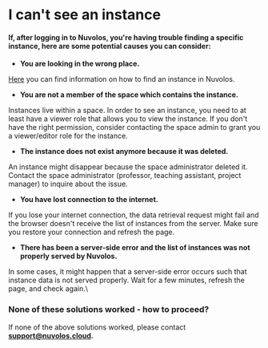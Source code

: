 # I can't see an instance

#### If, after logging in to Nuvolos, you're having trouble finding a specific instance, here are some potential causes you can consider:

* **You are looking in the wrong place.**

[Here](../../../features/searching/find-an-instance.md) you can find information on how to find an instance in Nuvolos.

* **You are not a member of the space which contains the instance.**

Instances live within a space. In order to see an instance, you need to at least have a viewer role that allows you to view the instance. If you don't have the right permission, consider contacting the space admin to grant you a viewer/editor role for the instance.

* **The instance does not exist anymore because it was deleted.**

An instance might disappear because the space administrator deleted it. Contact the space administrator (professor, teaching assistant, project manager) to inquire about the issue.

* **You have lost connection to the internet.**

If you lose your internet connection, the data retrieval request might fail and the browser doesn't receive the list of instances from the server. Make sure you restore your connection and refresh the page.

* **There has been a server-side error and the list of instances was not properly served by Nuvolos.**

In some cases, it might happen that a server-side error occurs such that instance data is not served properly. Wait for a few minutes, refresh the page, and check again.\


### None of these solutions worked - how to proceed?

If none of the above solutions worked, please contact [**support@nuvolos.cloud**](mailto:support@nuvolos.cloud)**.**
